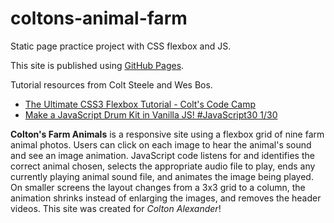 # coltons-animal-farm
Static page practice project with CSS flexbox and JS. 

This site is published using [GitHub Pages](https://ginabethrussell.github.io/coltons-animal-farm/).

Tutorial resources from Colt Steele and Wes Bos.

- [The Ultimate CSS3 Flexbox Tutorial - Colt's Code Camp ](https://youtu.be/qZv-rNx0jEA)
- [Make a JavaScript Drum Kit in Vanilla JS! #JavaScript30 1/30 ](https://youtu.be/VuN8qwZoego)

**Colton's Farm Animals** is a responsive site using a flexbox grid of nine farm animal photos. Users can click on each image to hear the animal's sound and see an image animation. JavaScript code listens for and identifies the correct animal chosen, selects the appropriate audio file to play, ends any currently playing animal sound file, and animates the image being played.  On smaller screens the layout changes from a 3x3 grid to a column, the animation shrinks instead of enlarging the images, and removes the header videos. This site was created for *Colton Alexander*!

